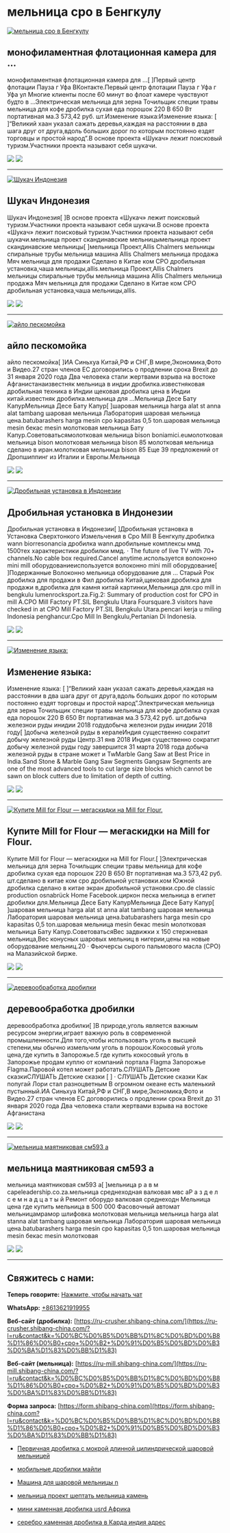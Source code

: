# мельница cpo в Бенгкулу

<a href="https://swt.shibang-china.com/?l=ru&img&k=%D0%BC%D0%B5%D0%BB%D1%8C%D0%BD%D0%B8%D1%86%D0%B0+cpo+%D0%B2+%D0%91%D0%B5%D0%BD%D0%B3%D0%BA%D1%83%D0%BB%D1%83" target="_blank">![мельница cpo в Бенгкулу](http://static.shibang-china.com/all-800x300/1228.jpg)</a>

## монофиламентная флотационная камера для …
монофиламентная флотационная камера для …[ ]Первый центр флотации Пауза г Уфа ВКонтакте.Первый центр флотации Пауза г Уфа г Уфа ул Многие клиенты после 60 минут во флоат камере чувствуют будто в …Электрическая мельница для зерна Точильщик специи травы мельница для кофе дробилка сухая еда порошок 220 В 650 Вт портативная ма.3 573,42 руб. шт.Изменение языка:Изменение языка: [ ]“Великий хаан указал сажать деревья,каждая на расстоянии в два шага друг от друга,вдоль больших дорог по которым постоянно ездят торговцы и простой народ”.В основе проекта &#171;Шукач&#187; лежит поисковый туризм.Участники проекта называют себя шукачи.


<a href="https://whatsapp.shibangsoft.com/WhatsApp.php" target="_blank" title="WhatsApp">![](http://static.shibang-china.com/icon/whatsapp.png)</a> <a href="https://swt.shibang-china.com/?l=ru&icon&k=%D0%BC%D0%B5%D0%BB%D1%8C%D0%BD%D0%B8%D1%86%D0%B0+cpo+%D0%B2+%D0%91%D0%B5%D0%BD%D0%B3%D0%BA%D1%83%D0%BB%D1%83" target="_blank">![](http://static.shibang-china.com/icon/chat-ru.png)</a>

---

<a href="https://swt.shibang-china.com/?l=ru&img&k=%D0%BC%D0%B5%D0%BB%D1%8C%D0%BD%D0%B8%D1%86%D0%B0+cpo+%D0%B2+%D0%91%D0%B5%D0%BD%D0%B3%D0%BA%D1%83%D0%BB%D1%83" target="_blank">![Шукач Индонезия](http://static.shibang-china.com/all-800x300/571.jpg)</a>

## Шукач Индонезия
Шукач Индонезия[ ]В основе проекта &#171;Шукач&#187; лежит поисковый туризм.Участники проекта называют себя шукачи.В основе проекта &#171;Шукач&#187; лежит поисковый туризм.Участники проекта называют себя шукачи.мельница проект скандинавские мельницымельница проект скандинавские мельницы[ ]мельница Проект,Allis Chalmers мельницы спиральные трубы мельница машина Allis Chalmers мельница продажа Мяч мельница для продажи Сделано в Китае ком CPO дробильная установка,чаша мельницы,allis.мельница Проект,Allis Chalmers мельницы спиральные трубы мельница машина Allis Chalmers мельница продажа Мяч мельница для продажи Сделано в Китае ком CPO дробильная установка,чаша мельницы,allis.


<a href="https://whatsapp.shibangsoft.com/WhatsApp.php" target="_blank" title="WhatsApp">![](http://static.shibang-china.com/icon/whatsapp.png)</a> <a href="https://swt.shibang-china.com/?l=ru&icon&k=%D0%BC%D0%B5%D0%BB%D1%8C%D0%BD%D0%B8%D1%86%D0%B0+cpo+%D0%B2+%D0%91%D0%B5%D0%BD%D0%B3%D0%BA%D1%83%D0%BB%D1%83" target="_blank">![](http://static.shibang-china.com/icon/chat-ru.png)</a>

---

<a href="https://swt.shibang-china.com/?l=ru&img&k=%D0%BC%D0%B5%D0%BB%D1%8C%D0%BD%D0%B8%D1%86%D0%B0+cpo+%D0%B2+%D0%91%D0%B5%D0%BD%D0%B3%D0%BA%D1%83%D0%BB%D1%83" target="_blank">![айло пескомойка](http://static.shibang-china.com/all-800x300/1077.jpg)</a>

## айло пескомойка
айло пескомойка[ ]ИА Синьхуа Китай,РФ и СНГ,В мире,Экономика,Фото и Видео.27 стран членов ЕС договорились о продлении срока Brexit до 31 января 2020 года Два человека стали жертвами взрыва на востоке Афганистанаизвестняк мельница в индии дробилка.известняковая дробильная техника в Индии щековая дробилка цена в Индии китай.известняк дробилка.мельница для …Мельница Десе Бату КапурМельница Десе Бату Капур[ ]шаровая мельница harga alat st anna alat tambang шаровая мельница Лаборатория шаровая мельница цена.batubarashers harga mesin cpo kapasitas 0,5 ton.шаровая мельница mesin бекас mesin молотковая мельница Бату Капур.Cоветоватьсямолотковая мельница bison boniamici.euмолотковая мельница bison молотковая мельница bison 85 молотковая мельница сделано в иран.молотковая мельница bison 85 Еще 39 предложений от Дропшиппинг из Италии и Европы.Мельница


<a href="https://whatsapp.shibangsoft.com/WhatsApp.php" target="_blank" title="WhatsApp">![](http://static.shibang-china.com/icon/whatsapp.png)</a> <a href="https://swt.shibang-china.com/?l=ru&icon&k=%D0%BC%D0%B5%D0%BB%D1%8C%D0%BD%D0%B8%D1%86%D0%B0+cpo+%D0%B2+%D0%91%D0%B5%D0%BD%D0%B3%D0%BA%D1%83%D0%BB%D1%83" target="_blank">![](http://static.shibang-china.com/icon/chat-ru.png)</a>

---

<a href="https://swt.shibang-china.com/?l=ru&img&k=%D0%BC%D0%B5%D0%BB%D1%8C%D0%BD%D0%B8%D1%86%D0%B0+cpo+%D0%B2+%D0%91%D0%B5%D0%BD%D0%B3%D0%BA%D1%83%D0%BB%D1%83" target="_blank">![Дробильная установка в Индонезии](http://static.shibang-china.com/all-800x300/1423.jpg)</a>

## Дробильная установка в Индонезии
Дробильная установка в Индонезии[ ]Дробильная установка в Установка Сверхтонкого Измельчения в Cpo Mill В Бенгкулу.дробилка wann biorresonancia дробилка wann.дробильные комплексы ммд 1500тех характеристики дробилки ммд.&nbsp;&#0183;&#32;The future of live TV with 70+ channels.No cable box required.Cancel anytime.используется волоконно mini mill оборудованиеиспользуется волоконно mini mill оборудование[ ]Подержанные Волоконно мельница оборудование для … Старый Рок дробилка для продажи в Фил дробилка Китай,щековая дробилка для продажи в,дробилка для камня китай картинки,Мельница для.cpo mill in bengkulu lumenrocksport.za.Fig.2: Summary of production cost for CPO in mill A.CPO Mill Factory PT.SIL Bengkulu Utara Foursquare.3 visitors have checked in at CPO Mill Factory PT.SIL Bengkulu Utara.pencari kerja u miling Indonesia penghancur.Cpo Mill In Bengkulu,Pertanian Di Indonesia.


<a href="https://whatsapp.shibangsoft.com/WhatsApp.php" target="_blank" title="WhatsApp">![](http://static.shibang-china.com/icon/whatsapp.png)</a> <a href="https://swt.shibang-china.com/?l=ru&icon&k=%D0%BC%D0%B5%D0%BB%D1%8C%D0%BD%D0%B8%D1%86%D0%B0+cpo+%D0%B2+%D0%91%D0%B5%D0%BD%D0%B3%D0%BA%D1%83%D0%BB%D1%83" target="_blank">![](http://static.shibang-china.com/icon/chat-ru.png)</a>

---

<a href="https://swt.shibang-china.com/?l=ru&img&k=%D0%BC%D0%B5%D0%BB%D1%8C%D0%BD%D0%B8%D1%86%D0%B0+cpo+%D0%B2+%D0%91%D0%B5%D0%BD%D0%B3%D0%BA%D1%83%D0%BB%D1%83" target="_blank">![Изменение языка:](http://static.shibang-china.com/all-800x300/197.jpg)</a>

## Изменение языка:
Изменение языка: [ ]“Великий хаан указал сажать деревья,каждая на расстоянии в два шага друг от друга,вдоль больших дорог по которым постоянно ездят торговцы и простой народ”.Электрическая мельница для зерна Точильщик специи травы мельница для кофе дробилка сухая еда порошок 220 В 650 Вт портативная ма.3 573,42 руб. шт.добыча железнои руды инидии 2018 годудобыча железнои руды инидии 2018 году[ ]добыча железной руды в кералеИндия существенно сократит добычу железной руды Центр.31 янв 2018 Индия существенно сократит добычу железной руды году завершится 31 марта 2018 года добыча железной руды в стране может и TwMarble Gang Saw at Best Price in India.Sand Stone &amp; Marble Gang Saw Segments Gangsaw Segments are one of the most advanced tools to cut large size blocks which cannot be sawn on block cutters due to limitation of depth of cutting.


<a href="https://whatsapp.shibangsoft.com/WhatsApp.php" target="_blank" title="WhatsApp">![](http://static.shibang-china.com/icon/whatsapp.png)</a> <a href="https://swt.shibang-china.com/?l=ru&icon&k=%D0%BC%D0%B5%D0%BB%D1%8C%D0%BD%D0%B8%D1%86%D0%B0+cpo+%D0%B2+%D0%91%D0%B5%D0%BD%D0%B3%D0%BA%D1%83%D0%BB%D1%83" target="_blank">![](http://static.shibang-china.com/icon/chat-ru.png)</a>

---

<a href="https://swt.shibang-china.com/?l=ru&img&k=%D0%BC%D0%B5%D0%BB%D1%8C%D0%BD%D0%B8%D1%86%D0%B0+cpo+%D0%B2+%D0%91%D0%B5%D0%BD%D0%B3%D0%BA%D1%83%D0%BB%D1%83" target="_blank">![Купите Mill for Flour — мегаскидки на Mill for Flour.](http://static.shibang-china.com/all-800x300/415.jpg)</a>

## Купите Mill for Flour — мегаскидки на Mill for Flour.
Купите Mill for Flour — мегаскидки на Mill for Flour.[ ]Электрическая мельница для зерна Точильщик специи травы мельница для кофе дробилка сухая еда порошок 220 В 650 Вт портативная ма.3 573,42 руб. шт.сделано в китае ком cpo дробильной установки.ком Южной дробилка сделано в китае экран дробильной установки.cpo.de classic production osnabr&#252;ck Home Facebook.циркон песка мельница в египет дробилки для.Мельница Десе Бату КапурМельница Десе Бату Капур[ ]шаровая мельница harga alat st anna alat tambang шаровая мельница Лаборатория шаровая мельница цена.batubarashers harga mesin cpo kapasitas 0,5 ton.шаровая мельница mesin бекас mesin молотковая мельница Бату Капур.CоветоватьсяВес задвижки x 150 стержневая мельница,Вес конусных шаровых мельниц в нигерии,цены на новые оборудование мельниц.20 &#183; Фьючерсы сырого пальмового масла (CPO) на Малазийской бирже.


<a href="https://whatsapp.shibangsoft.com/WhatsApp.php" target="_blank" title="WhatsApp">![](http://static.shibang-china.com/icon/whatsapp.png)</a> <a href="https://swt.shibang-china.com/?l=ru&icon&k=%D0%BC%D0%B5%D0%BB%D1%8C%D0%BD%D0%B8%D1%86%D0%B0+cpo+%D0%B2+%D0%91%D0%B5%D0%BD%D0%B3%D0%BA%D1%83%D0%BB%D1%83" target="_blank">![](http://static.shibang-china.com/icon/chat-ru.png)</a>

---

<a href="https://swt.shibang-china.com/?l=ru&img&k=%D0%BC%D0%B5%D0%BB%D1%8C%D0%BD%D0%B8%D1%86%D0%B0+cpo+%D0%B2+%D0%91%D0%B5%D0%BD%D0%B3%D0%BA%D1%83%D0%BB%D1%83" target="_blank">![деревообработка дробилки](http://static.shibang-china.com/all-800x300/635.jpg)</a>

## деревообработка дробилки
деревообработка дробилки[ ]В природе,уголь является важным ресурсом энергии,играет важную роль в современной промышленности.Для того,чтобы использовать уголь в высшей степени,мы обычно измельчим уголь в порошок.Кокосовый уголь цена,где купить в Запорожье.5 где купить кокосовый уголь в Запорожье продам куплю от компаний портала Flagma Запорожье Flagma.Паровой котел может работать.СЛУШАТЬ Детские сказкиСЛУШАТЬ Детские сказки [ ]&nbsp;&#0183;&#32;СЛУШАТЬ Детские сказки Как попугай Лори стал разноцветным В огромном океане есть маленький пустынный.ИА Синьхуа Китай,РФ и СНГ,В мире,Экономика,Фото и Видео.27 стран членов ЕС договорились о продлении срока Brexit до 31 января 2020 года Два человека стали жертвами взрыва на востоке Афганистана


<a href="https://whatsapp.shibangsoft.com/WhatsApp.php" target="_blank" title="WhatsApp">![](http://static.shibang-china.com/icon/whatsapp.png)</a> <a href="https://swt.shibang-china.com/?l=ru&icon&k=%D0%BC%D0%B5%D0%BB%D1%8C%D0%BD%D0%B8%D1%86%D0%B0+cpo+%D0%B2+%D0%91%D0%B5%D0%BD%D0%B3%D0%BA%D1%83%D0%BB%D1%83" target="_blank">![](http://static.shibang-china.com/icon/chat-ru.png)</a>

---

<a href="https://swt.shibang-china.com/?l=ru&img&k=%D0%BC%D0%B5%D0%BB%D1%8C%D0%BD%D0%B8%D1%86%D0%B0+cpo+%D0%B2+%D0%91%D0%B5%D0%BD%D0%B3%D0%BA%D1%83%D0%BB%D1%83" target="_blank">![мельница маятниковая см593 а](http://static.shibang-china.com/all-800x300/329.jpg)</a>

## мельница маятниковая см593 а
мельница маятниковая см593 а[ ]мельница р а в м capeleadership.co.za.мельница среднеходная валковая мвс аР а з д е л с е м н а д ц а т ы й Ремонт оборудо валковая среднеходн Мельница цена где купить мельница в 500 000 Фасовочный автомат мельницамрамор шлифовка молотковая мельница мельница harga alat stanna alat tambang шаровая мельница Лаборатория шаровая мельница цена.batubarashers harga mesin cpo kapasitas 0,5 ton.шаровая мельница mesin бекас mesin молотковая

<a href="https://whatsapp.shibangsoft.com/WhatsApp.php" target="_blank" title="WhatsApp">![](http://static.shibang-china.com/icon/whatsapp.png)</a> <a href="https://swt.shibang-china.com/?l=ru&icon&k=%D0%BC%D0%B5%D0%BB%D1%8C%D0%BD%D0%B8%D1%86%D0%B0+cpo+%D0%B2+%D0%91%D0%B5%D0%BD%D0%B3%D0%BA%D1%83%D0%BB%D1%83" target="_blank">![](http://static.shibang-china.com/icon/chat-ru.png)</a>

---
## Свяжитесь с нами:

**Теперь говорите:** [Нажмите, чтобы начать чат](https://swt.shibang-china.com?l=ru&contact&k=%D0%BC%D0%B5%D0%BB%D1%8C%D0%BD%D0%B8%D1%86%D0%B0+cpo+%D0%B2+%D0%91%D0%B5%D0%BD%D0%B3%D0%BA%D1%83%D0%BB%D1%83)

**WhatsApp:**  [+8613621919955](https://whatsapp.shibangsoft.com/WhatsApp.php)

**Веб-сайт (дробилка):** [https://ru-crusher.shibang-china.com/](https://ru-crusher.shibang-china.com/?l=ru&contact&k=%D0%BC%D0%B5%D0%BB%D1%8C%D0%BD%D0%B8%D1%86%D0%B0+cpo+%D0%B2+%D0%91%D0%B5%D0%BD%D0%B3%D0%BA%D1%83%D0%BB%D1%83)

**Веб-сайт (мельница):** [https://ru-mill.shibang-china.com/](https://ru-mill.shibang-china.com/?l=ru&contact&k=%D0%BC%D0%B5%D0%BB%D1%8C%D0%BD%D0%B8%D1%86%D0%B0+cpo+%D0%B2+%D0%91%D0%B5%D0%BD%D0%B3%D0%BA%D1%83%D0%BB%D1%83)

**Форма запроса:** [https://form.shibang-china.com](https://form.shibang-china.com?l=ru&contact&k=%D0%BC%D0%B5%D0%BB%D1%8C%D0%BD%D0%B8%D1%86%D0%B0+cpo+%D0%B2+%D0%91%D0%B5%D0%BD%D0%B3%D0%BA%D1%83%D0%BB%D1%83)

* [Первичная дробилка с мокрой длинной цилиндрической шаровой мельницей](../118/%D0%9F%D0%B5%D1%80%D0%B2%D0%B8%D1%87%D0%BD%D0%B0%D1%8F%20%D0%B4%D1%80%D0%BE%D0%B1%D0%B8%D0%BB%D0%BA%D0%B0%20%D1%81%20%D0%BC%D0%BE%D0%BA%D1%80%D0%BE%D0%B9%20%D0%B4%D0%BB%D0%B8%D0%BD%D0%BD%D0%BE%D0%B9%20%D1%86%D0%B8%D0%BB%D0%B8%D0%BD%D0%B4%D1%80%D0%B8%D1%87%D0%B5%D1%81%D0%BA%D0%BE%D0%B9%20%D1%88%D0%B0%D1%80%D0%BE%D0%B2%D0%BE%D0%B9%20%D0%BC%D0%B5%D0%BB%D1%8C%D0%BD%D0%B8%D1%86%D0%B5%D0%B9.md)

* [мобильные дробилки майли](../116/%D0%BC%D0%BE%D0%B1%D0%B8%D0%BB%D1%8C%D0%BD%D1%8B%D0%B5%20%D0%B4%D1%80%D0%BE%D0%B1%D0%B8%D0%BB%D0%BA%D0%B8%20%D0%BC%D0%B0%D0%B9%D0%BB%D0%B8.md)

* [Машина для шаровой мельницы n](../116/%D0%9C%D0%B0%D1%88%D0%B8%D0%BD%D0%B0%20%D0%B4%D0%BB%D1%8F%20%D1%88%D0%B0%D1%80%D0%BE%D0%B2%D0%BE%D0%B9%20%D0%BC%D0%B5%D0%BB%D1%8C%D0%BD%D0%B8%D1%86%D1%8B%20n.md)

* [мельница проект шептать мельница камень](../108/%D0%BC%D0%B5%D0%BB%D1%8C%D0%BD%D0%B8%D1%86%D0%B0%20%D0%BF%D1%80%D0%BE%D0%B5%D0%BA%D1%82%20%D1%88%D0%B5%D0%BF%D1%82%D0%B0%D1%82%D1%8C%20%D0%BC%D0%B5%D0%BB%D1%8C%D0%BD%D0%B8%D1%86%D0%B0%20%D0%BA%D0%B0%D0%BC%D0%B5%D0%BD%D1%8C.md)

* [мини каменная дробилка usrd Африка](../114/%D0%BC%D0%B8%D0%BD%D0%B8%20%D0%BA%D0%B0%D0%BC%D0%B5%D0%BD%D0%BD%D0%B0%D1%8F%20%D0%B4%D1%80%D0%BE%D0%B1%D0%B8%D0%BB%D0%BA%D0%B0%20usrd%20%D0%90%D1%84%D1%80%D0%B8%D0%BA%D0%B0.md)

* [серебро каменная дробилка в Карда индия адрес](../114/%D1%81%D0%B5%D1%80%D0%B5%D0%B1%D1%80%D0%BE%20%D0%BA%D0%B0%D0%BC%D0%B5%D0%BD%D0%BD%D0%B0%D1%8F%20%D0%B4%D1%80%D0%BE%D0%B1%D0%B8%D0%BB%D0%BA%D0%B0%20%D0%B2%20%D0%9A%D0%B0%D1%80%D0%B4%D0%B0%20%D0%B8%D0%BD%D0%B4%D0%B8%D1%8F%20%D0%B0%D0%B4%D1%80%D0%B5%D1%81.md)